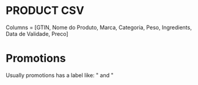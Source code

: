 # PRODUCT CSV

Columns = [GTIN, Nome do Produto, Marca, Categoria, Peso, Ingredients, Data de Validade, Preco]

# Promotions

Usually promotions has a label like: "<product> <brand> <weight> and <price>"